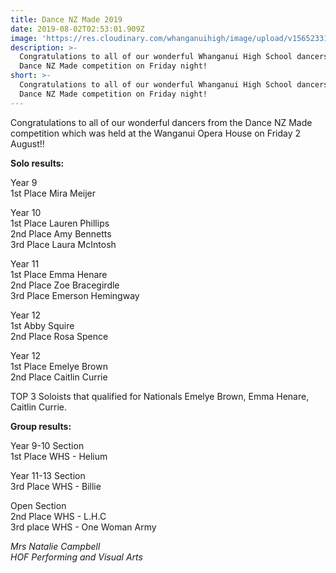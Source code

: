 ```yaml
---
title: Dance NZ Made 2019
date: 2019-08-02T02:53:01.909Z
image: 'https://res.cloudinary.com/whanganuihigh/image/upload/v1565233129/5.jpg'
description: >-
  Congratulations to all of our wonderful Whanganui High School dancers from the
  Dance NZ Made competition on Friday night!
short: >-
  Congratulations to all of our wonderful Whanganui High School dancers from the
  Dance NZ Made competition on Friday night!
---
```

Congratulations to all of our wonderful dancers from the Dance NZ Made competition which was held at the Wanganui Opera House on Friday 2 August!! 

**Solo results:**

Year 9  
1st Place Mira Meijer

Year 10  
1st Place Lauren Phillips  
2nd Place Amy Bennetts  
3rd Place Laura McIntosh

Year 11  
1st Place Emma Henare  
2nd Place Zoe Bracegirdle  
3rd Place Emerson Hemingway

Year 12  
1st Abby Squire  
2nd Place Rosa Spence

Year 12  
1st Place Emelye Brown  
2nd Place Caitlin Currie

TOP 3 Soloists that qualified for Nationals 
Emelye Brown, Emma Henare, Caitlin Currie.

**Group results:**

Year 9-10 Section  
1st Place WHS - Helium

Year 11-13 Section  
3rd Place WHS - Billie

Open Section  
2nd Place WHS - L.H.C  
3rd place WHS - One Woman Army

_Mrs Natalie Campbell  
HOF Performing and Visual Arts_
